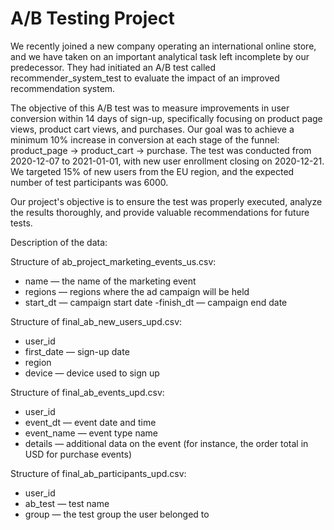 # A/B Testing Project
We recently joined a new company operating an international online store, and we have taken on an important analytical task left incomplete by our predecessor. They had initiated an A/B test called recommender_system_test to evaluate the impact of an improved recommendation system.

The objective of this A/B test was to measure improvements in user conversion within 14 days of sign-up, specifically focusing on product page views, product cart views, and purchases. Our goal was to achieve a minimum 10% increase in conversion at each stage of the funnel: product_page → product_cart → purchase. The test was conducted from 2020-12-07 to 2021-01-01, with new user enrollment closing on 2020-12-21. We targeted 15% of new users from the EU region, and the expected number of test participants was 6000.

Our project's objective is to ensure the test was properly executed, analyze the results thoroughly, and provide valuable recommendations for future tests.

Description of the data:

Structure of ab_project_marketing_events_us.csv:

- name — the name of the marketing event
- regions — regions where the ad campaign will be held
- start_dt — campaign start date
-finish_dt — campaign end date

Structure of final_ab_new_users_upd.csv:

- user_id
- first_date — sign-up date
- region
- device — device used to sign up

Structure of final_ab_events_upd.csv:

- user_id
- event_dt — event date and time
- event_name — event type name
- details — additional data on the event (for instance, the order total in USD for purchase events)

Structure of final_ab_participants_upd.csv:

- user_id
- ab_test — test name
- group — the test group the user belonged to
